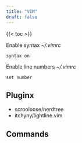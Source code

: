 ```yaml
---
title: "VIM"
draft: false
---
```


{{< toc >}}

Enable syntax
_~/.vimrc_

```text
syntax on
```

Enable line numbers
_~/.vimrc_

```text
set number
```

## Pluginx

* scrooloose/nerdtree
* itchyny/lightline.vim

## Commands
